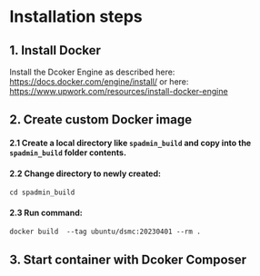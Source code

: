 # Installation steps
## 1. Install Docker
Install the Dcoker Engine as described here: https://docs.docker.com/engine/install/
or here: https://www.upwork.com/resources/install-docker-engine

## 2. Create custom Docker image

#### 2.1 Create a local directory like `spadmin_build` and copy into the `spadmin_build` folder contents.
#### 2.2 Change directory to newly created:
`cd spadmin_build`
#### 2.3 Run command:
`docker build  --tag ubuntu/dsmc:20230401 --rm .`

## 3. Start container with Dcoker Composer

